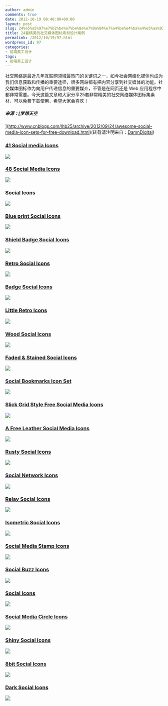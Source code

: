 ```yaml
---
author: admin
comments: true
date: 2012-10-19 08:48:00+00:00
layout: post
slug: 24%e5%a5%97%e7%b2%be%e7%be%8e%e7%9a%84%e7%a4%be%e4%ba%a4%e5%aa%92%e4%bd%93%e5%9b%be%e6%a0%87%e7%b4%a0%e6%9d%90%e8%ae%be%e8%ae%a1%e6%a1%88%e4%be%8b
title: 24套精美的社交媒体图标素材设计案例
permalink: /2012/10/19/97.html
wordpress_id: 97
categories:
- 前端美工设计
tags:
- 前端美工设计
---
```





社交网络是最近几年互联网领域最热门的关键词之一，如今社会网络化媒体也成为我们信息获取和传播的重要途径，很多网站都有把内容分享到社交媒体的功能。社交媒体图标作为向用户传递信息的重要媒介，不管是在网页还是 Web 应用程序中都非常需要。今天这篇文章和大家分享25套非常精美的社交网络媒体图标集素材，可以免费下载使用，希望大家会喜欢！




##### 来源：[梦想天空  

](http://www.cnblogs.com/lhb25/archive/2012/09/24/awesome-social-media-icon-sets-for-free-download.html)(转载请注明来自：[DamnDigital](http://www.damndigital.com/))




### [41 Social media Icons](http://www.premiumpixels.com/freebies/41-social-media-icons-png/)




![](http://alibuybuy-img11.stor.sinaapp.com/2012/10/d199_damndigital_24_awesome-social-media-icon-sets-for-free-download_41-social-media-icons.jpg)




### [48 Social Media Icons](http://brainleaf.eu/index.php/free-icons/48-social-media-icons-set-01-by-brainleaf)




![](http://alibuybuy-img11.stor.sinaapp.com/2012/10/3c47_damndigital_24_awesome-social-media-icon-sets-for-free-download_48-social-media-icons.jpg)




### [Social Icons](http://www.elegantthemes.com/blog/resources/beautiful-free-social-media-icons)




![](http://alibuybuy-img11.stor.sinaapp.com/2012/10/adae_damndigital_24_awesome-social-media-icon-sets-for-free-download_social-icons.jpg)




### [Blue print Social Icons](http://www.doublejdesign.co.uk/products-page/icons/blueprint-social/)




![](http://alibuybuy-img11.stor.sinaapp.com/2012/10/f7f2_damndigital_24_awesome-social-media-icon-sets-for-free-download_blue-print-social-icons.jpg)




### [Shield Badge Social Icons](http://www.iconarchive.com/show/shield-badge-social-icons-by-graphics-vibe.html)




![](http://alibuybuy-img11.stor.sinaapp.com/2012/10/57ff_damndigital_24_awesome-social-media-icon-sets-for-free-download_shield-badge-social-icons.jpg)




### [Retro Social Icons](http://www.iconarchive.com/show/retro-social-icons-by-graphics-vibe.html)




![](http://alibuybuy-img11.stor.sinaapp.com/2012/10/2a64_damndigital_24_awesome-social-media-icon-sets-for-free-download_retro-social-icons.jpg)




### [Badge Social Icons](http://www.iconarchive.com/show/badge-social-icons-by-land-of-web.html)




![](http://alibuybuy-img11.stor.sinaapp.com/2012/10/e3e8_damndigital_24_awesome-social-media-icon-sets-for-free-download_badge-social-icons.jpg)




### [Little Retro Icons](http://xniikk.deviantart.com/art/Little-Retros-315860591)




![](http://alibuybuy-img11.stor.sinaapp.com/2012/10/c04c_damndigital_24_awesome-social-media-icon-sets-for-free-download_little-retro-icons.jpg)




### [Wood Social Icons](http://www.pixeden.com/social-icons/wood-social-icons-set-vol-1)




![](http://alibuybuy-img11.stor.sinaapp.com/2012/10/97be_damndigital_24_awesome-social-media-icon-sets-for-free-download_wood-social-icons.jpg)




### [Faded & Stained Social Icons](http://wegraphics.net/downloads/free-stained-and-faded-social-media-icons-vol-3/)




![](http://alibuybuy-img11.stor.sinaapp.com/2012/10/7ce2_damndigital_24_awesome-social-media-icon-sets-for-free-download_faded-stained-social-icons.jpg)




### [Social Bookmarks Icon Set](http://www.yootheme.com/icons/freebies)




![](http://alibuybuy-img11.stor.sinaapp.com/2012/10/20c1_damndigital_24_awesome-social-media-icon-sets-for-free-download_social-bookmarks-icon-set.jpg)




### [Slick Grid Style Free Social Media Icons](http://creativenerds.co.uk/freebies/slick-grid-style-free-social-media-icon-set/)




![](http://alibuybuy-img11.stor.sinaapp.com/2012/10/ab75_damndigital_24_awesome-social-media-icon-sets-for-free-download_slick-grid-style-free-social-media-icons.jpg)




### [A Free Leather Social Media Icons](http://creativenerds.co.uk/freebies/a-free-leather-social-media-icon-set/)




![](http://alibuybuy-img11.stor.sinaapp.com/2012/10/a3d5_damndigital_24_awesome-social-media-icon-sets-for-free-download_a-free-leather-social-media-icons.jpg)




### [Rusty Social Icons](http://www.psd-dude.com/tutorials/resources/free-rusty-banner-social-icon-pack.aspx)




![](http://alibuybuy-img11.stor.sinaapp.com/2012/10/ee8a_damndigital_24_awesome-social-media-icon-sets-for-free-download_rusty-social-icons.jpg)




### [Social Network Icons](http://mertnerukuc.deviantart.com/art/Social-Networks-Icon-Set-v2-318665903)




![](http://alibuybuy-img11.stor.sinaapp.com/2012/10/0f18_damndigital_24_awesome-social-media-icon-sets-for-free-download_social-network-icons.jpg)




### [Relay Social Icons](http://www.designdeck.co.uk/a/1271)




![](http://alibuybuy-img11.stor.sinaapp.com/2012/10/8c5c_damndigital_24_awesome-social-media-icon-sets-for-free-download_relay-social-icons.jpg)




### [Isometric Social Icons](http://www.pixeden.com/social-icons/isometric-3d-social-icons-set)




![](http://alibuybuy-img11.stor.sinaapp.com/2012/10/8cdf_damndigital_24_awesome-social-media-icon-sets-for-free-download_isometric-social-icons.jpg)




### [Social Media Stamp Icons](http://www.webiconset.com/social-media-stamp-collection/)




![](http://alibuybuy-img11.stor.sinaapp.com/2012/10/9635_damndigital_24_awesome-social-media-icon-sets-for-free-download_social-media-stamp-icons.jpg)




### [Social Buzz Icons](http://www.windows7icons.com/icons/great-boogle-buzz-icon-set/)




![](http://alibuybuy-img11.stor.sinaapp.com/2012/10/329d_damndigital_24_awesome-social-media-icon-sets-for-free-download_social-buzz-icons.jpg)




### [Social Icons](http://findicons.com/pack/2541/blawb_tiny_extension)




![](http://alibuybuy-img11.stor.sinaapp.com/2012/10/dccd_damndigital_24_awesome-social-media-icon-sets-for-free-download_social-icons_2.jpg)




### [Social Media Circle Icons](http://arbent.net/blog/social-media-circles-icon-set)




![](http://alibuybuy-img11.stor.sinaapp.com/2012/10/345b_damndigital_24_awesome-social-media-icon-sets-for-free-download_social-media-circle-icons.jpg)




### [Shiny Social Icons](http://www.icondeposit.com/theicondeposit:106)




![](http://alibuybuy-img11.stor.sinaapp.com/2012/10/4627_damndigital_24_awesome-social-media-icon-sets-for-free-download_shiny-social-icons01.jpg)




### [8bit Social Icons](http://www.icondeposit.com/theicondeposit:29)




![](http://alibuybuy-img11.stor.sinaapp.com/2012/10/871d_damndigital_24_awesome-social-media-icon-sets-for-free-download_8bit-social-icons.jpg)




### [Dark Social Icons](http://www.icondeposit.com/theicondeposit:86)




![](http://alibuybuy-img11.stor.sinaapp.com/2012/10/79c8_damndigital_24_awesome-social-media-icon-sets-for-free-download_dark-social-icons.jpg)



